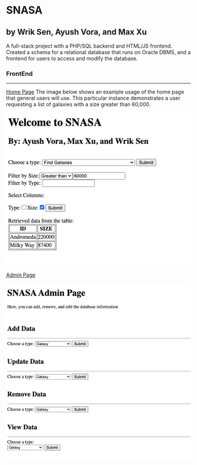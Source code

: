 # SNASA
## by Wrik Sen, Ayush Vora, and Max Xu
A full-stack project with a PHP/SQL backend and HTML/JS frontend. 
Created a schema for a relational database that runs on Oracle DBMS, and a frontend for users to access and modify the database.

### FrontEnd
****
<ins>Home Page</ins>
The image below shows an example usage of the home page that general users will use. This particular instance demonstrates a user requesting a list of galaxies with a size greater than 60,000.

![FrontEnd(User home page)](./images/Home_UI.png)

<ins>Admin Page</ins>

![FrontEnd(User home page)](./images/Admin_UI.png)
